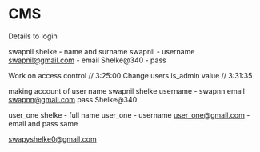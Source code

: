 # CMS

Details to login

swapnil shelke - name and surname
swapnil - username
swapnil@gmail.com - email
Shelke@340 - pass

Work on access control // 3:25:00
Change users is_admin value // 3:31:35

making account of user
name swapnil shelke
username - swapnn
email swapnn@gmail.com
pass Shelke@340

user_one shelke - full name
user_one - username
user_one@gmail.com - email and pass same


swapyshelke0@gmail.com

<!-- =================== -->
<!-- Swapnil -->
<!-- Shelke@340 -->

<!-- Aashay -->
<!-- Aashay@340 -->

<!-- Avinash -->
<!-- Avinash@340 -->

<!-- a -->
<!-- Aashay@340 -->